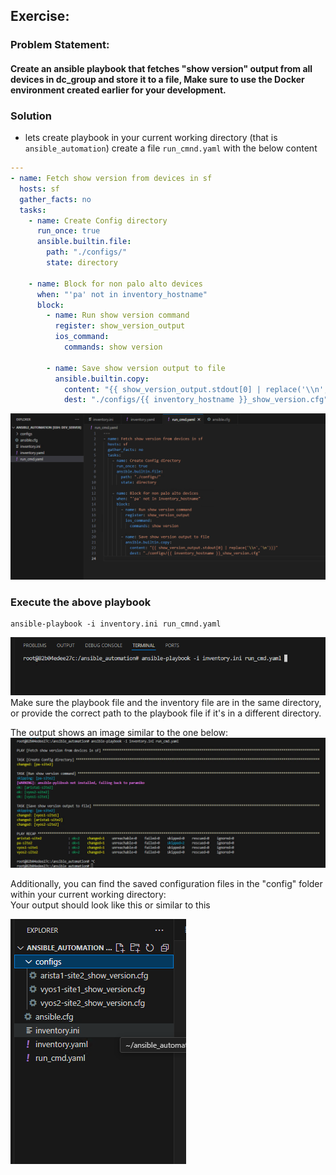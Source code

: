 ## Exercise:
### Problem Statement:
#### Create an ansible playbook that fetches "show version" output from all devices in dc_group and store it to a file, Make sure to use the Docker environment created earlier for your development.

### Solution
- lets create playbook in your current working directory (that is `ansible_automation`)  create a file `run_cmnd.yaml` with the below content
```yaml
---
- name: Fetch show version from devices in sf
  hosts: sf
  gather_facts: no
  tasks:
    - name: Create Config directory
      run_once: true
      ansible.builtin.file:
        path: "./configs/"
        state: directory

    - name: Block for non palo alto devices
      when: "'pa' not in inventory_hostname"
      block:
        - name: Run show version command
          register: show_version_output
          ios_command:
            commands: show version

        - name: Save show version output to file
          ansible.builtin.copy:
            content: "{{ show_version_output.stdout[0] | replace('\\n','\n')}}"
            dest: "./configs/{{ inventory_hostname }}_show_version.cfg"
```
![alt text](image-22.png)

### Execute the above playbook

```
ansible-playbook -i inventory.ini run_cmnd.yaml
```
![alt text](image-16.png)  
Make sure the playbook file and the inventory file are in the same directory, or provide the correct path to the playbook file if it's in a different directory.

The output shows an image similar to the one below:
![alt text](image-24.png)

Additionally, you can find the saved configuration files in the "config" folder within your current working directory:  
Your output should look like this or similar to this

![alt text](image-23.png)